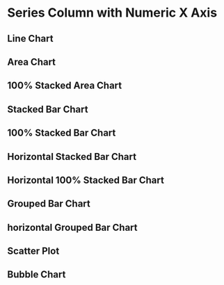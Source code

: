 <script>

let full = 
[
    {x: "1900", y1: 103, y2: 135, y3: 88},
    {x: "1901", y1: 105, y2: 138, y3: 93},
    {x: "1902", y1: 106, y2: 132, y3: 103},
    {x: "1903", y1: 108, y2: 130, y3: 105},
    {x: "1904", y1: 109, y2: 128, y3: 102},
    {x: "1905", y1: 111, y2: 124, y3: 101},
    {x: "1906", y1: 120, y2: 122, y3: 100},
    {x: "1907", y1: 133, y2: 131, y3: 100},
    {x: "1908", y1: 142, y2: 128, y3: 99},
    {x: "1909", y1: 156, y2: 135, y3: 97},
    {x: "1910", y1: 168, y2: 137, y3: 95}
]

let nulls =
[
    {x: "1900", y1: 103, y2: 135, y3: 88},
    {x: "1901", y1: 105, y2: 138, y3: 93},
    {x: "1902", y1: null, y2: 132, y3: 103},
    {x: "1903", y1: 108, y2: 130, y3: 105},
    {x: "1904", y1: 109, y2: 128, y3: 102},
    {x: "1905", y1: 111, y2: 124, y3: 101},
    {x: "1906", y1: 120, y2: 122, y3: 100},
    {x: "1907", y1: 133, y2: 131, y3: 100},
    {x: "1908", y1: 142, y2: null, y3: 99},
    {x: "1909", y1: 156, y2: 135, y3: 97},
    {x: "1910", y1: 168, y2: 137, y3: 95}
]

 </script>

<h1>Series Column with Numeric X Axis</h1>
<h2>Line Chart</h2>
<LineChart data={full} title="Full Data"/>
<LineChart data={nulls}  title="Nulls"/>
<Chart data={full}>
    <Line y=y1/>
    <Bar y=y2/>
</Chart>

<h2>Area Chart</h2>
<AreaChart data={full}  title="Full Data"/>
<AreaChart data={nulls}  title="Nulls"/>

<h2>100% Stacked Area Chart</h2>
<AreaChart data={full}  title="Full Data" type=stacked100/>
<AreaChart data={nulls}  title="Nulls" type=stacked100/>

<h2>Stacked Bar Chart</h2>
<BarChart data={full}  title="Full Data"/>
<BarChart data={nulls}  title="Nulls"/>

<h2>100% Stacked Bar Chart</h2>
<BarChart data={full}  title="Full Data" type=stacked100/>
<BarChart data={nulls}  title="Nulls" type=stacked100/>

<h2>Horizontal Stacked Bar Chart</h2>
<BarChart data={full}  swapXY=true title="Full Data" xType=value sort={false}/>
<BarChart data={nulls}  swapXY=true title="Nulls" sort=false/>

<h2>Horizontal 100% Stacked Bar Chart</h2>
<BarChart data={full}  swapXY=true title="Full Data" xType=value sort={false} type=stacked100/>
<BarChart data={nulls}  swapXY=true title="Nulls" sort=false type=stacked100/>

<h2>Grouped Bar Chart</h2>
<BarChart data={full}  type=grouped title="Full Data"/>
<BarChart data={nulls}  type=grouped title="Nulls"/>

<h2>horizontal Grouped Bar Chart</h2>
<BarChart data={full}  swapXY=true type=grouped title="Full Data"/>
<BarChart data={nulls}  swapXY=true type=grouped title="Nulls"/>

<h2>Scatter Plot</h2>
<ScatterPlot data={full}  title="Full Data"/>
<ScatterPlot data={nulls}  title="Nulls"/>

<h2>Bubble Chart</h2>
<BubbleChart data={full} size=y1 title="Full Data" legend=true/>
<BubbleChart data={nulls}  size=y1 title="Nulls"/>

